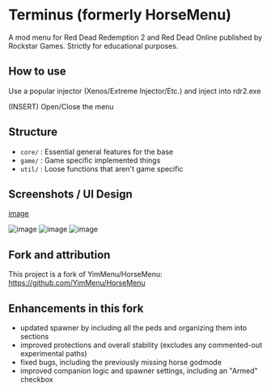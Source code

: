 # Terminus (formerly HorseMenu)

A mod menu for Red Dead Redemption 2 and Red Dead Online published by Rockstar Games. Strictly for educational purposes.

## How to use
Use a popular injector (Xenos/Extreme Injector/Etc.) and inject into rdr2.exe

(INSERT) Open/Close the menu

## Structure

- `core/` : Essential general features for the base
- `game/` : Game specific implemented things
- `util/` : Loose functions that aren't game specific

## Screenshots / UI Design

[image](https://github.com/user-attachments/assets/e7280722-9ea0-49e5-b6ae-299ebb2a071d")


![image](https://github.com/user-attachments/assets/0b69a960-9e0e-4bf7-8b52-6cc10e012d8f)
![image](https://github.com/user-attachments/assets/9ab5cf27-06d6-4e38-9203-0c6ccd79139e)
![image](https://github.com/user-attachments/assets/b9a1a45a-a400-4daf-99dd-55fe980f31d2)

## Fork and attribution

This project is a fork of YimMenu/HorseMenu: https://github.com/YimMenu/HorseMenu

## Enhancements in this fork

- updated spawner by including all the peds and organizing them into sections
- improved protections and overall stability (excludes any commented-out experimental paths)
- fixed bugs, including the previously missing horse godmode
- improved companion logic and spawner settings, including an "Armed" checkbox
